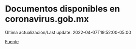 # Documentos disponibles en coronavirus.gob.mx

Última actualización/Last update: 2022-04-07T19:52:00-05:00

 [Fuente](https://coronavirus.gob.mx/)
